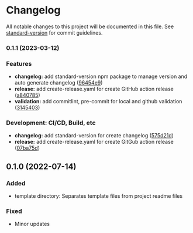 # Changelog

All notable changes to this project will be documented in this file.
See [standard-version](https://github.com/conventional-changelog/standard-version) for commit guidelines.

### 0.1.1 (2023-03-12)

### Features

* **changelog:** add standard-version npm package to manage version and auto generate
  changelog ([96454e9](https://github.com/Payadel/README/commit/96454e959dea6981e936598a9b35dd802aa92eb9))
* **release:** add create-release.yaml for create GitHub action
  release ([a840785](https://github.com/Payadel/README/commit/a840785f414858b7b067661091a441ac9ce20e73))
* **validation:** add commitlint, pre-commit for local and github
  validation ([3145403](https://github.com/Payadel/README/commit/3145403807d7b3cf63676bed42d7abb9be7bc5ea))

### Development: CI/CD, Build, etc

* **changelog:** add standard-version for create
  changelog ([575d21d](https://github.com/Payadel/README/commit/575d21d4af6aa37908cee9a453cb413394f1de05))
* **release:** add create-release.yaml for create GitGub action
  release ([07ba75d](https://github.com/Payadel/README/commit/07ba75d36145c0b61bca8b030e80d84fd2bdf90e))

## 0.1.0 (2022-07-14)

### Added

- template directory: Separates template files from project readme files

### Fixed

- Minor updates